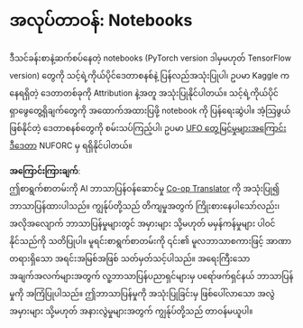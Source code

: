 <!--
CO_OP_TRANSLATOR_METADATA:
{
  "original_hash": "cdc1f2e631f055f3473b36d18e4760b3",
  "translation_date": "2025-08-25T21:55:08+00:00",
  "source_file": "lessons/5-NLP/13-TextRep/assignment.md",
  "language_code": "my"
}
-->
# အလုပ်တာဝန်: Notebooks

ဒီသင်ခန်းစာနဲ့ဆက်စပ်နေတဲ့ notebooks (PyTorch version ဒါမှမဟုတ် TensorFlow version) တွေကို သင့်ရဲ့ကိုယ်ပိုင်ဒေတာစနစ်နဲ့ ပြန်လည်အသုံးပြုပါ၊ ဥပမာ Kaggle ကနေရရှိတဲ့ ဒေတာတစ်ခုကို Attribution နဲ့အတူ အသုံးပြုနိုင်ပါတယ်။ သင့်ရဲ့ကိုယ်ပိုင် ရှာဖွေတွေ့ရှိချက်တွေကို အထောက်အထားပြဖို့ notebook ကို ပြန်ရေးဆွဲပါ။ အံ့သြဖွယ်ဖြစ်နိုင်တဲ့ ဒေတာစနစ်တွေကို စမ်းသပ်ကြည့်ပါ၊ ဥပမာ [UFO တွေ့မြင်မှုများအကြောင်း ဒီဒေတာ](https://www.kaggle.com/datasets/NUFORC/ufo-sightings) NUFORC မှ ရရှိနိုင်ပါတယ်။

**အကြောင်းကြားချက်**:  
ဤစာရွက်စာတမ်းကို AI ဘာသာပြန်ဝန်ဆောင်မှု [Co-op Translator](https://github.com/Azure/co-op-translator) ကို အသုံးပြု၍ ဘာသာပြန်ထားပါသည်။ ကျွန်ုပ်တို့သည် တိကျမှုအတွက် ကြိုးစားနေပါသော်လည်း၊ အလိုအလျောက် ဘာသာပြန်မှုများတွင် အမှားများ သို့မဟုတ် မမှန်ကန်မှုများ ပါဝင်နိုင်သည်ကို သတိပြုပါ။ မူရင်းစာရွက်စာတမ်းကို ၎င်း၏ မူလဘာသာစကားဖြင့် အာဏာတရားရှိသော အရင်းအမြစ်အဖြစ် သတ်မှတ်သင့်ပါသည်။ အရေးကြီးသော အချက်အလက်များအတွက် လူ့ဘာသာပြန်ပညာရှင်များမှ ပရော်ဖက်ရှင်နယ် ဘာသာပြန်မှုကို အကြံပြုပါသည်။ ဤဘာသာပြန်မှုကို အသုံးပြုခြင်းမှ ဖြစ်ပေါ်လာသော အလွဲအမှားများ သို့မဟုတ် အနားလွဲမှုများအတွက် ကျွန်ုပ်တို့သည် တာဝန်မယူပါ။